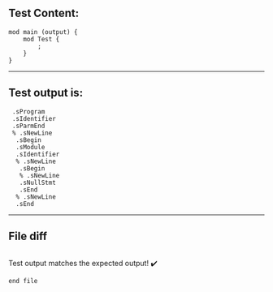 
Test Content: 
-------------------------
```
mod main (output) {
    mod Test {  
        ; 
    }
}
```
------------------------
Test output is: 
-------------------------
```
 .sProgram
 .sIdentifier
 .sParmEnd
 % .sNewLine
  .sBegin
  .sModule
  .sIdentifier
  % .sNewLine
   .sBegin
   % .sNewLine
   .sNullStmt
   .sEnd
  % .sNewLine
  .sEnd

```
------------------------

File diff
-------------------------
```diff

```
Test output matches the expected output! :heavy_check_mark:

```
end file
